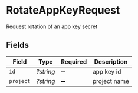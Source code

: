 # RotateAppKeyRequest

Request rotation of an app key secret


## Fields

| Field              | Type               | Required           | Description        |
| ------------------ | ------------------ | ------------------ | ------------------ |
| `id`               | *?string*          | :heavy_minus_sign: | app key id         |
| `project`          | *?string*          | :heavy_minus_sign: | project name       |